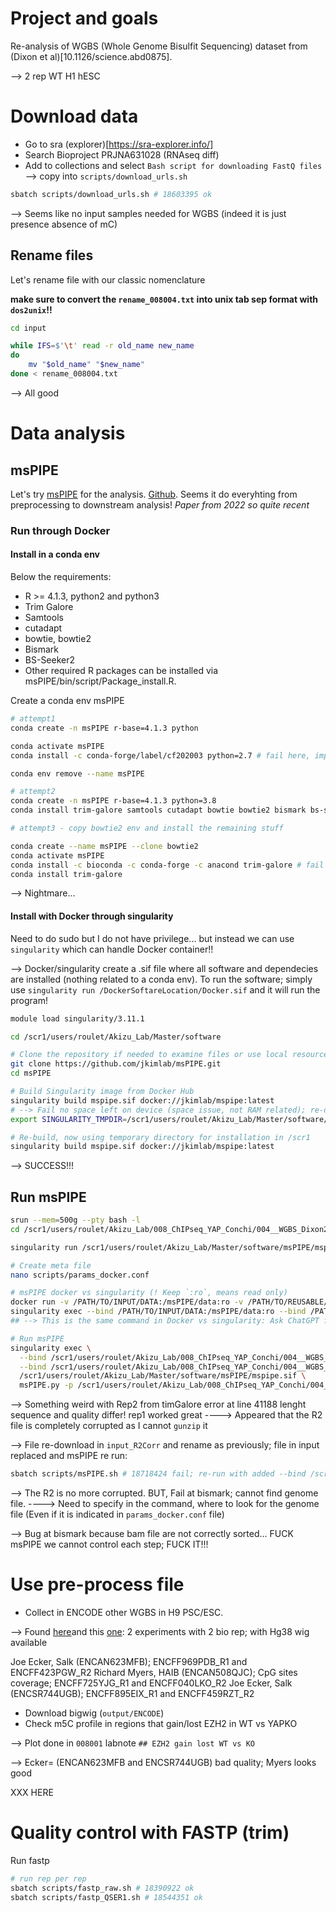 # Project and goals 

Re-analysis of WGBS (Whole Genome Bisulfit Sequencing) dataset from (Dixon et al)[10.1126/science.abd0875].

--> 2 rep WT H1 hESC


# Download data


- Go to sra (explorer)[https://sra-explorer.info/]
- Search Bioproject  PRJNA631028 (RNAseq diff)
- Add to collections and select `Bash script for downloading FastQ files` --> copy into `scripts/download_urls.sh`

```bash
sbatch scripts/download_urls.sh # 18603395 ok
```

--> Seems like no input samples needed for WGBS (indeed it is just presence absence of mC)



## Rename files

Let's rename file with our classic nomenclature

**make sure to convert the `rename_008004.txt` into unix tab sep  format with `dos2unix`!!**

```bash
cd input

while IFS=$'\t' read -r old_name new_name
do
    mv "$old_name" "$new_name"
done < rename_008004.txt
```

--> All good 



# Data analysis

## msPIPE 

Let's try [msPIPE](https://bmcbioinformatics.biomedcentral.com/articles/10.1186/s12859-022-04925-2) for the analysis. [Github](https://github.com/jkimlab/msPIPE). Seems it do everyhting from preprocessing to downstream analysis! *Paper from 2022 so quite recent*


### Run through Docker


#### Install in a conda env

Below the requirements:
- R >= 4.1.3, python2 and python3
- Trim Galore
- Samtools
- cutadapt
- bowtie, bowtie2
- Bismark
- BS-Seeker2
- Other required R packages can be installed via msPIPE/bin/script/Package_install.R.


Create a conda env msPIPE

```bash
# attempt1
conda create -n msPIPE r-base=4.1.3 python

conda activate msPIPE
conda install -c conda-forge/label/cf202003 python=2.7 # fail here, impossible to install 2 python!!

conda env remove --name msPIPE

# attempt2
conda create -n msPIPE r-base=4.1.3 python=3.8
conda install trim-galore samtools cutadapt bowtie bowtie2 bismark bs-seeker2 # fail here

# attempt3 - copy bowtie2 env and install the remaining stuff

conda create --name msPIPE --clone bowtie2
conda activate msPIPE
conda install -c bioconda -c conda-forge -c anacond trim-galore # fail
conda install trim-galore 

```

--> Nightmare...




#### Install with Docker through singularity

Need to do sudo but I do not have privilege... but instead we can use `singularity` which can handle Docker container!!

--> Docker/singularity create a .sif file where all software and dependecies are installed (nothing related to a conda env).
To run the software; simply use `singularity run /DockerSoftareLocation/Docker.sif` and it will run the program!

```bash
module load singularity/3.11.1

cd /scr1/users/roulet/Akizu_Lab/Master/software

# Clone the repository if needed to examine files or use local resources
git clone https://github.com/jkimlab/msPIPE.git
cd msPIPE

# Build Singularity image from Docker Hub
singularity build mspipe.sif docker://jkimlab/mspipe:latest
# --> Fail no space left on device (space issue, not RAM related); re-direct temporary directory for installation 
export SINGULARITY_TMPDIR=/scr1/users/roulet/Akizu_Lab/Master/software/msPIPE

# Re-build, now using temporary directory for installation in /scr1
singularity build mspipe.sif docker://jkimlab/mspipe:latest

```

--> SUCCESS!!!

## Run msPIPE


```bash
srun --mem=500g --pty bash -l
cd /scr1/users/roulet/Akizu_Lab/008_ChIPseq_YAP_Conchi/004__WGBS_Dixon2021

singularity run /scr1/users/roulet/Akizu_Lab/Master/software/msPIPE/mspipe.sif

# Create meta file
nano scripts/params_docker.conf

# msPIPE docker vs singularity (! Keep `:ro`, means read only)
docker run -v /PATH/TO/INPUT/DATA:/msPIPE/data:ro -v /PATH/TO/REUSABLE/REFERENCE:/msPIPE/reference -v /PATH/TO/OUTDIR:/work_dir/ jkimlab/mspipe:latest msPIPE.py -p params_docker.conf -o result
singularity exec --bind /PATH/TO/INPUT/DATA:/msPIPE/data:ro --bind /PATH/TO/REUSABLE/REFERENCE:/msPIPE/reference --bind /PATH/TO/OUTDIR:/work_dir mspipe.sif msPIPE.py -p params_docker.conf -o result
## --> This is the same command in Docker vs singularity: Ask ChatGPT for tranlsation

# Run msPIPE
singularity exec \
  --bind /scr1/users/roulet/Akizu_Lab/008_ChIPseq_YAP_Conchi/004__WGBS_Dixon2021/input:/scr1/users/roulet/Akizu_Lab/008_ChIPseq_YAP_Conchi/004__WGBS_Dixon2021/input:ro \
  --bind /scr1/users/roulet/Akizu_Lab/008_ChIPseq_YAP_Conchi/004__WGBS_Dixon2021/output:/scr1/users/roulet/Akizu_Lab/008_ChIPseq_YAP_Conchi/004__WGBS_Dixon2021/output \
  /scr1/users/roulet/Akizu_Lab/Master/software/msPIPE/mspipe.sif \
  msPIPE.py -p /scr1/users/roulet/Akizu_Lab/008_ChIPseq_YAP_Conchi/004__WGBS_Dixon2021/scripts/params_docker.conf -o /scr1/users/roulet/Akizu_Lab/008_ChIPseq_YAP_Conchi/004__WGBS_Dixon2021/output


```


--> Something weird with Rep2 from timGalore error at line 41188 lenght sequence and quality differ! rep1 worked great
----> Appeared that the R2 file is completely corrupted as I cannot `gunzip` it

--> File re-download in `input_R2Corr` and rename as previously; file in input replaced and msPIPE re run: 


```bash
sbatch scripts/msPIPE.sh # 18718424 fail; re-run with added --bind /scr1/users/roulet/Akizu_Lab/Master/meta:/msPIPE/reference 18748956 fail as bismark genome for CT conversion not prepared... Let's try to NOT mention fasta files to let the software prepare the genome 18757219 ok
```

--> The R2 is no more corrupted. BUT, Fail at bismark; cannot find genome file.
----> Need to specify in the command, where to look for the genome file (Even if it is indicated in `params_docker.conf` file)


--> Bug at bismark because bam file are not correctly sorted... FUCK msPIPE we cannot control each step; FUCK IT!!!



# Use pre-process file

- Collect in ENCODE other WGBS in H9 PSC/ESC. 

--> Found [here](https://www.encodeproject.org/search/?type=Experiment&control_type!=*&status=released&perturbed=false&assay_title=WGBS&replicates.library.biosample.donor.organism.scientific_name=Homo+sapiens&biosample_ontology.term_name=H1)and this [one](https://www.encodeproject.org/experiments/ENCSR744UGB/):  2 experiments with 2 bio rep; with Hg38 wig available 


Joe Ecker, Salk (ENCAN623MFB); ENCFF969PDB_R1 and ENCFF423PGW_R2
Richard Myers, HAIB (ENCAN508QJC); CpG sites coverage; ENCFF725YJG_R1 and ENCFF040LKO_R2
Joe Ecker, Salk (ENCSR744UGB); ENCFF895EIX_R1 and ENCFF459RZT_R2

- Download bigwig (`output/ENCODE`)
- Check m5C profile in regions that gain/lost EZH2 in WT vs YAPKO

--> Plot done in `008001` labnote `## EZH2 gain lost WT vs KO`


--> Ecker= (ENCAN623MFB and ENCSR744UGB) bad quality; Myers looks good






XXX HERE





# Quality control with FASTP (trim)

Run fastp
```bash
# run rep per rep
sbatch scripts/fastp_raw.sh # 18390922 ok
sbatch scripts/fastp_QSER1.sh # 18544351 ok
```
